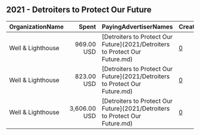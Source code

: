 ## 2021 - Detroiters to Protect Our Future 
|OrganizationName|Spent|PayingAdvertiserNames|CreativeUrls|Impressions|Genders|AgeBrackets|CountryCodes|BillingAddresses|CandidateBallotInformation|
|:---|---:|:---|:---|---:|:---|:---|:---|:---|:---|
|Well & Lighthouse|969.00 USD|[Detroiters to Protect Our Future](2021/Detroiters to Protect Our Future.md)|[0](https://www.snap.com/political-ads/asset/720dc48f8da7e1918cccd5b9335cd4dd6d7731d1a1d821775a60b8bacad4e0c8?mediaType=mp4)|60,948||18+|united states|US|Detroiters to Protect Our Future|
|Well & Lighthouse|823.00 USD|[Detroiters to Protect Our Future](2021/Detroiters to Protect Our Future.md)|[0](https://www.snap.com/political-ads/asset/6acee6011aba94d3a66ea08775f9e24a965bec4672cbe52406723ce8501a3038?mediaType=mp4)|45,757||18+|united states|US|Detroiters to Protect Our Future|
|Well & Lighthouse|3,606.00 USD|[Detroiters to Protect Our Future](2021/Detroiters to Protect Our Future.md)|[0](https://www.snap.com/political-ads/asset/f865160fee6c684c8128ed119f2176422ac2e1b9f5d89a42147c16845212380f?mediaType=mp4)|227,510||18+|united states|US|Detroiters to Protect Our Future|
